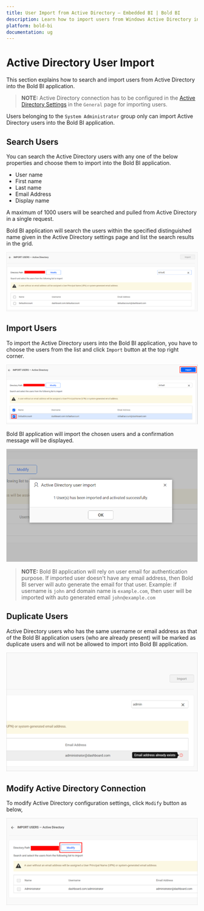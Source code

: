 ```yaml
---
title: User Import from Active Directory – Embedded BI | Bold BI
description: Learn how to import users from Windows Active Directory in Bold BI Embedded. Also know how to modify existing Windows Active Directory connection.
platform: bold-bi
documentation: ug
---
```


# Active Directory User Import

This section explains how to search and import users from Active Directory into the Bold BI application.

> **NOTE:**  Active Directory connection has to be configured in the [Active Directory Settings](/embedded-bi/site-administration/active-directory/active-directory/) in the `General` page for importing users.

Users belonging to the `System Administrator` group only can import Active Directory users into the Bold BI application.

## Search Users

You can search the Active Directory users with any one of the below properties and choose them to import into the Bold BI application. 

* User name
* First name
* Last name
* Email Address
* Display name

A maximum of 1000 users will be searched and pulled from Active Directory in a single request. 

Bold BI application will search the users within the specified distinguished name given in the Active Directory settings page and list the search results in the grid.

![Import Users from Active Directory Server](/static/assets/embedded/managing-resources/manage-users/images/Search-Active-Directory-User.png)

## Import Users

To import the Active Directory users into the Bold BI application, you have to choose the users from the list and click `Import` button at the top right corner.

![Import User from Active Directory](/static/assets/embedded/managing-resources/manage-users/images/import-user-from-active-directory.png)

Bold BI application will import the chosen users and a confirmation message will be displayed.

![Success message after imported the Active Directory users](/static/assets/embedded/managing-resources/manage-users/images/Active-Directory-User-imported.png#width=60%)

> **NOTE:**  Bold BI application will rely on user email for authentication purpose. If imported user doesn't have any email address, then Bold BI server will auto generate the email for that user. Example: if username is `john` and domain name is `example.com`, then user will be imported with auto generated email `john@example.com`

## Duplicate Users

Active Directory users who has the same username or email address as that of the Bold BI application users (who are already present) will be marked as duplicate users and will not be allowed to import into Bold BI application. 

![Duplicated Active Directory Users](/static/assets/embedded/managing-resources/manage-users/images/Duplicated-Active-Directory-Users.png#width=60%)

## Modify Active Directory Connection

To modify Active Directory configuration settings, click `Modify` button as below,

![Modify Active Directory Configuration](/static/assets/embedded/managing-resources/manage-users/images/Modify-Active-Directory-Configuration.png)
